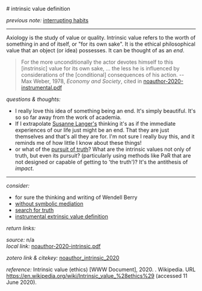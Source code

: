 # intrinsic value definition

_previous note:_  [interrupting habits](x-devonthink-item://0BC8CD7F-FD77-4F48-811B-B6E5B00B2A35)

---

Axiology is the study of value or quality. Intrinsic value refers to the worth of something in and of itself, or "for its own sake".  It is the ethical philosophical value that an object (or idea) possesses. It can be thought of as an _end_.

>For the more unconditionally the actor devotes himself to this [instrinsic] value for its own sake, ... the less he is influenced by considerations of the [conditional] consequences of his action. -- Max Weber, 1978, _Economy and Society_, cited in [noauthor-2020-instrumental.pdf](hook://file/l75yeuWVe?p=RHJvcGJveC9iaWJsaW9ncmFwaHkgcGRmcw==&n=noauthor-2020-instrumental.pdf)

_questions & thoughts:_

- I really love this idea of something being an end. It's simply beautiful. It's so so far away from the work of academia. 
- If I extrapolate [Susanne Langer's](x-devonthink-item://D81D9C8A-0E09-4C07-B479-4BFFE0B8001F) thinking it's as if the immediate experiences of our life just might be an end. That they are just themselves and that's all they are for. I'm not sure I really buy this, and it reminds me of how little I know about these things!
- or what of the [pursuit of truth](x-devonthink-item://9B84DF67-9D1A-4597-ABF6-301159A9F964)? What are the intrinsic values not only of truth, but even its pursuit? (particularly using methods like PaR that are not designed or capable of getting to 'the truth')? It's the antithesis of _impact_.

--- 

_consider:_ 

- for sure the thinking and writing of Wendell Berry  
- [without symbolic mediation](x-devonthink-item://D81D9C8A-0E09-4C07-B479-4BFFE0B8001F)
- [search for truth](x-devonthink-item://9B84DF67-9D1A-4597-ABF6-301159A9F964)
- [instrumental extrinsic value definition](x-devonthink-item://1C3BFD08-87EC-470E-86D3-01E0BE9BC5AC)


_return links:_

_source:_ n/a     
_local link:_ [noauthor-2020-intrinsic.pdf](hook://file/l5PCwy289?p=c2tlbGxpcy9Eb3dubG9hZHM=&n=noauthor-2020-intrinsic.pdf)  

_zotero link & citekey:_ [noauthor_intrinsic_2020](zotero://select/items/1_SFG2Y6BD) 

_reference:_ Intrinsic value (ethics) [WWW Document], 2020. . Wikipedia. URL <https://en.wikipedia.org/wiki/Intrinsic_value_%28ethics%29> (accessed 11 June 2020).


